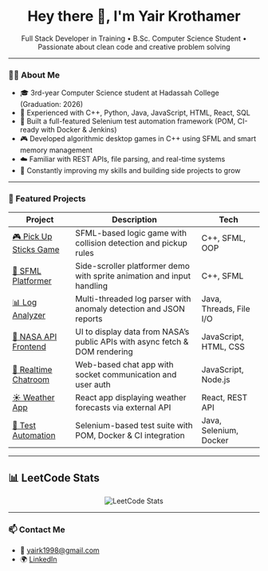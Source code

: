 <h1 align="center">Hey there 👋, I'm Yair Krothamer</h1>

<p align="center">
  Full Stack Developer in Training • B.Sc. Computer Science Student • Passionate about clean code and creative problem solving
</p>

---

### 🧑‍🎓 About Me

- 🎓 3rd-year Computer Science student at Hadassah College (Graduation: 2026)
- 🧰 Experienced with C++, Python, Java, JavaScript, HTML, React, SQL
- 🧪 Built a full-featured Selenium test automation framework (POM, CI-ready with Docker & Jenkins)
- 🎮 Developed algorithmic desktop games in C++ using SFML and smart memory management
- ☁️ Familiar with REST APIs, file parsing, and real-time systems
- 🔧 Constantly improving my skills and building side projects to grow

---

### 🚀 Featured Projects

| Project | Description | Tech |
|--------|-------------|------|
| [🎮 Pick Up Sticks Game](https://github.com/yairkr13/oop2-pick-up-sticks-game) | SFML-based logic game with collision detection and pickup rules | C++, SFML, OOP |
| [🎯 SFML Platformer](https://github.com/yairkr13/sfml-game) | Side-scroller platformer demo with sprite animation and input handling | C++, SFML |
| [📊 Log Analyzer](https://github.com/yairkr13/java-distributed-log-analyzer) | Multi-threaded log parser with anomaly detection and JSON reports | Java, Threads, File I/O |
| [🚀 NASA API Frontend](https://github.com/yairkr13/nasa-api-frontend) | UI to display data from NASA’s public APIs with async fetch & DOM rendering | JavaScript, HTML, CSS |
| [💬 Realtime Chatroom](https://github.com/yairkr13/realtime-chatroom-js) | Web-based chat app with socket communication and user auth | JavaScript, Node.js |
| [☀️ Weather App](https://github.com/yairkr13/react-weather-app) | React app displaying weather forecasts via external API | React, REST API |
| [🧪 Test Automation](https://github.com/yairkr13/qa-automation-selenium) | Selenium-based test suite with POM, Docker & CI integration | Java, Selenium, Docker |

---

## 📊 LeetCode Stats

<div align="center">

  <img src="https://leetcard.jacoblin.cool/yairkr13?theme=dark&font=baloo&extension=activity" alt="LeetCode Stats" />

</div>

---

### 📫 Contact Me

- 📧 [yairk1998@gmail.com](mailto:yairk1998@gmail.com)
- 🌍 [LinkedIn](https://www.linkedin.com/in/yair-krothamer-8b0448230)
